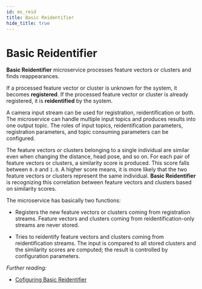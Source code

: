 ```yaml
---
id: ms_reid
title: Basic Reidentifier
hide_title: true
---
```


# Basic Reidentifier

**Basic Reidentifier** microservice processes feature vectors or clusters
and finds reappearances.

If a processed feature vector or cluster is unknown for the system, it becomes
**registered**. If the processed feature vector or cluster is already
registered, it is **reidentified** by the system.

A camera input stream can be used for registration, reidentification
or both. The microservice can handle multiple input topics and produces results
into one output topic. The roles of input topics, reidentification parameters,
registration parameters, and topic consuming parameters can be configured.

The feature vectors or clusters belonging to a single individual  are similar even
when changing the distance, head pose, and so on. For each pair of feature
vectors or clusters, a similarity score is produced. This score falls between
`0.0` and `1.0`. A higher score means, it is more likely that the two feature
vectors or clusters represent the same individual. **Basic Reidentifier** is
recognizing this correlation between feature vectors and clusters based on
similarity scores.

The microservice has basically two functions:

* Registers the new feature vectors or clusters coming from registration
  streams. Feature vectors and clusters coming from reidentification-only
  streams are never stored.

* Tries to reidentify feature vectors and clusters coming from reidentification
  streams. The input is compared to all stored clusters and the similarity scores
  are computed; the result is controlled by configuration parameters.

_Further reading:_

* [Cofiguring Basic Reidentifier]

[Cofiguring Basic Reidentifier]: conf_reid.md
